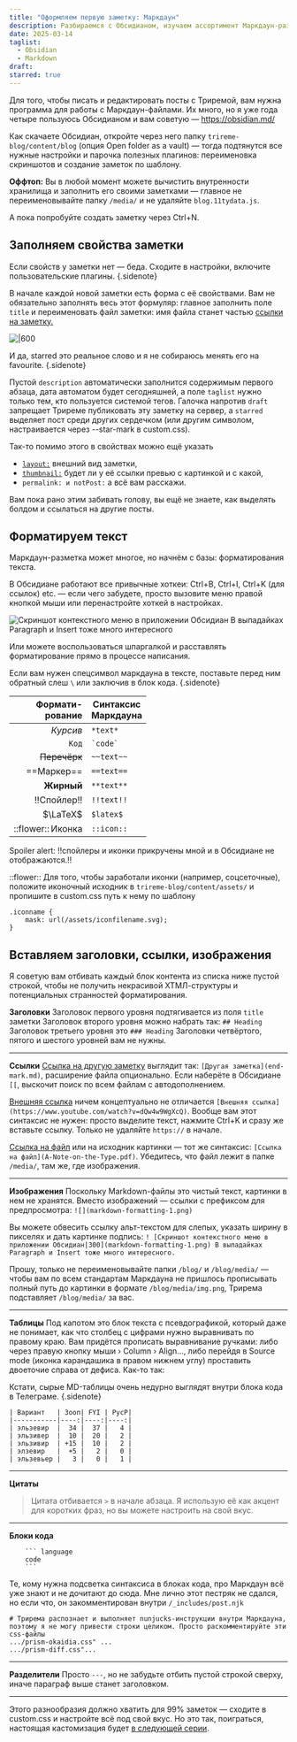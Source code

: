 ```yaml
---
title: "Оформляем первую заметку: Маркдаун"
description: Разбираемся с Обсидианом, изучаем ассортимент Маркдаун-разметки и привыкаем писать посты не в облако.
date: 2025-03-14
taglist:
  - Obsidian
  - Markdown
draft: 
starred: true
---
```

Для того, чтобы писать и редактировать посты с Триремой, вам нужна программа для работы с Маркдаун-файлами. Их много, но я уже года четыре пользуюсь Обсидианом и вам советую — https://obsidian.md/

Как скачаете Обсидиан, откройте через него папку `trireme-blog/content/blog` (опция Open folder as a vault) — тогда подтянутся все нужные настройки и парочка полезных плагинов: переименовка скриншотов и создание заметок по шаблону.

**Оффтоп:** Вы в любой момент можете вычистить внутренности хранилища и заполнить его своими заметками — главное не переименовывайте папку `/media/` и не удаляйте `blog.11tydata.js`.

А пока попробуйте создать заметку через Ctrl+N. 

## Заполняем свойства заметки

Если свойств у заметки нет — беда. Сходите в настройки, включите пользовательские плагины. {.sidenote}

В начале каждой новой заметки есть форма с её свойствами. Вам не обязательно заполнять весь этот формуляр: главное заполнить поле `title` и переименовать файл заметки: имя файла станет частью [ссылки на заметку.](markdown-formatting)

![|600](markdown-formatting.png)

И да, starred это реальное слово и я не собираюсь менять его на favourite. {.sidenote}

Пустой `description` автоматически заполнится содержимым первого абзаца, дата автоматом будет сегодняшней, а поле `taglist` нужно только тем, кто пользуется системой тегов. Галочка напротив `draft` запрещает Триреме публиковать эту заметку на сервер, а `starred` выделяет пост среди других сердечком (или другим символом, настраивается через --star-mark в custom.css).

Так-то помимо этого в свойствах можно ещё указать 
- [`layout:`](featured-pages) внешний вид заметки, 
- [`thumbnail:`](link-previews.md) будет ли у её ссылки превью с картинкой и с какой,
- `permalink: и notPost:` а всё вам расскажи.

Вам пока рано этим забивать голову, вы ещё не знаете, как выделять болдом и ссылаться на другие посты.
## Форматируем текст

Маркдаун-разметка может многое, но начнём с базы: форматирования текста.

В Обсидиане работают все привычные хоткеи: Ctrl+B, Ctrl+I, Ctrl+K (для ссылок) etc. — если чего забудете, просто вызовите меню правой кнопкой мыши или перенастройте хоткей в настройках.

![Скриншот контекстного меню в приложении Обсидиан](markdown-formatting-1.png) В выпадайках Paragraph и Insert тоже много интересного

Или можете воспользоваться шпаргалкой и расставлять форматирование прямо в процессе написания. 

Если вам нужен спецсимвол маркдауна в тексте, поставьте перед ним обратный слеш `\`  или заключив в блок кода. {.sidenote}

| Формати-<br>рование | Синтаксис<br>Маркдауна |
| ------------------: | ---------------------- |
|            *Курсив* | `*text*`               |
|               `Код` | ``` `code` ```         |
|        ~~Перечёрк~~ | `~~text~~`             |
|          ==Маркер== | `==text==`             |
|          **Жирный** | `**text**`             |
|         !!Спойлер!! | `!!text!!`             |
|            $\LaTeX$ | `$latex$`              |
|   ::flower:: Иконка | `::icon::`             |

Spoiler alert: !!спойлеры и иконки прикручены мной и в Обсидиане не отображаются.!!

::flower:: Для того, чтобы заработали иконки (например, соцсеточные), положите иконочный исходник в `trireme-blog/content/assets/`  и пропишите в custom.css путь к нему по шаблону

```
.iconname {
	mask: url(/assets/iconfilename.svg);
}
```

## Вставляем заголовки, ссылки, изображения

Я советую вам отбивать каждый блок контента из списка ниже пустой строкой, чтобы не получить некрасивой ХТМЛ-структуры и потенциальных странностей форматирования. 

**Заголовки**
Заголовок первого уровня подтягивается из поля `title` заметки
Заголовок второго уровня можно набрать так: `## Heading`
Заголовок третьего уровня это `### Heading`
Заголовки четвёртого, пятого и шестого уровней вам не нужны.

---

**Ссылки**
[Ссылка на другую заметку](end-mark.md) выглядит так: `[Другая заметка](end-mark.md)`, расширение файла опционально. Если наберёте в Обсидиане `[[`, выскочит поиск по всем файлам с автодополнением.

[Внешняя ссылка](https://www.youtube.com/watch?v=dQw4w9WgXcQ) ничем концептуально не отличается `[Внешняя ссылка](https://www.youtube.com/watch?v=dQw4w9WgXcQ)`. Вообще вам этот синтаксис не нужен: просто выделите текст, нажмите Ctrl+K и сразу же вставьте ссылку. Только не удаляйте `https://` в начале.

[Ссылка на файл](A-Note-on-the-Type.pdf) или на исходник картинки — тот же синтаксис: `[Ссылка на файл](A-Note-on-the-Type.pdf)`. Убедитесь, что файл лежит в папке `/media/`, там же, где изображения.

---

**Изображения**
Поскольку Markdown-файлы это чистый текст, картинки в нем не хранятся. Вместо изображений — ссылки с префиксом для предпросмотра: `![](markdown-formatting-1.png)`

Вы можете обвесить ссылку альт-текстом для слепых, указать ширину в пикселях и дать картинке подпись: `! [Скриншот контекстного меню в приложении Обсидиан|300](markdown-formatting-1.png) В выпадайках Paragraph и Insert тоже много интересного.`

Прошу, только не переименовывайте папки `/blog/` и `/blog/media/` — чтобы вам по всем стандартам Маркдауна не пришлось прописывать полный путь до картинки в формате `/blog/media/img.png`, Трирема подставляет `/blog/media/` за вас.

---

**Таблицы**
Под капотом это блок текста с псевдографикой, который даже не понимает, как что столбец с цифрами нужно выравнивать по правому краю. Вам придётся прописать выравнивание ручками: либо через правую кнопку мыши › Column › Align..., либо перейдя в Source mode (иконка карандашика в правом нижнем углу) проставить двоеточие справа от дефиса. Как-то так:

Кстати, сырые MD-таблицы очень недурно выглядят внутри блока кода в Телеграме. {.sidenote}

```
| Вариант   | Зооп| FYI | PycP|
|-----------|----:|----:|----:|
| эльзевир  |  34 |  37 |   4 |
| эльзивер  |  10 |  20 |   2 |
| эльзивир  | +15 |  10 |   2 |
| элзевир   |  +5 |   2 |   0 |
| эльзевьер |   3 |   0 |   1 |
```

---

**Цитаты**

> Цитата отбивается `>` в начале абзаца. Я использую её как акцент для коротких фраз, но вы можете настроить на свой вкус.


---

**Блоки кода**
```
	``` language
	code
	```
```

Те, кому нужна подсветка синтаксиса в блоках кода, про Маркдаун всё уже знают и не дочитают до сюда. Мне лично этот пестряк не сдался, но если что, он закомментирован внутри `/_includes/post.njk`

```
# Трирема распознает и выполняет nunjucks-инструкции внутри Маркдауна, поэтому я не могу привести строки целиком. Просто раскомментируйте эти css-файлы
.../prism-okaidia.css" ...
.../prism-diff.css"...
```


---

**Разделители**
Просто `---`, но не забудьте отбить пустой строкой сверху, иначе параграф выше станет заголовком.

---

Этого разнообразия должно хватить для 99% заметок — сходите в custom.css и настройте всё под свой вкус. Но это так, поиграться, настоящая кастомизация будет [в следующей серии](markdown-extras.md).
